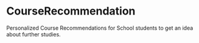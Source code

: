 # CourseRecommendation
Personalized Course Recommendations for School students to get an idea about further studies.
